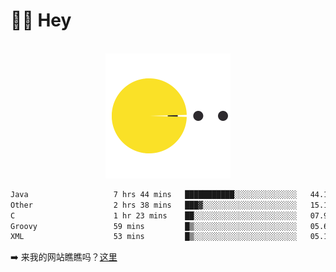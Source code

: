
# 👋🏻 Hey
<div align="center">
	<br>
	<img src="https://raw.githubusercontent.com/Aniket965/Aniket965/master/pacman.svg?sanitize=true" width="200" height="200">
	<br>
</div>

<!--START_SECTION:waka-->

```txt
Java                   7 hrs 44 mins   ███████████░░░░░░░░░░░░░░   44.17 %
Other                  2 hrs 38 mins   ███▓░░░░░░░░░░░░░░░░░░░░░   15.11 %
C                      1 hr 23 mins    ██░░░░░░░░░░░░░░░░░░░░░░░   07.94 %
Groovy                 59 mins         █▒░░░░░░░░░░░░░░░░░░░░░░░   05.69 %
XML                    53 mins         █▒░░░░░░░░░░░░░░░░░░░░░░░   05.11 %
```

<!--END_SECTION:waka-->

 ➡️  来我的网站瞧瞧吗？[这里](https://www.shaolongfei.com)
